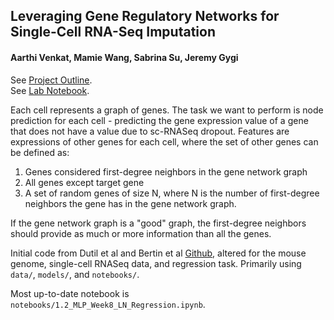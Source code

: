 ## Leveraging Gene Regulatory Networks for Single-Cell RNA-Seq Imputation
#### Aarthi Venkat, Mamie Wang, Sabrina Su, Jeremy Gygi  

See [Project Outline](https://docs.google.com/document/d/10h6cb9x6TQ07ICjDTP_XGZWstaUCvXFzzkDWunZ6Oig/edit?usp=sharing).  
See [Lab Notebook](https://docs.google.com/document/d/1d5JhdnMPuMJjW2eQ5G-IpQSW2K_oHbssvWabjxENqfo/edit?usp=sharing).

Each cell represents a graph of genes. The task we want to perform is node prediction for each cell  - predicting the gene expression value of a gene that does not have a value due to sc-RNASeq dropout. Features are expressions of other genes for each cell, where the set of other genes can be defined as:
1. Genes considered first-degree neighbors in the gene network graph  
2. All genes except target gene  
3. A set of random genes of size N, where N is the number of first-degree neighbors the gene has in the gene network graph.  

If the gene network graph is a "good" graph, the first-degree neighbors should provide as much or more information than all the genes.  

Initial code from Dutil et al and Bertin et al [Github](https://github.com/mila-iqia/gene-graph-conv), altered for the mouse genome, single-cell RNASeq data, and regression task. Primarily using `data/`, `models/`, and `notebooks/`.

Most up-to-date notebook is `notebooks/1.2_MLP_Week8_LN_Regression.ipynb`.
